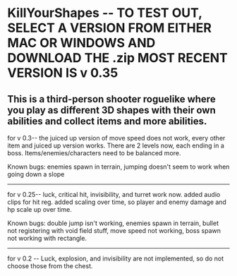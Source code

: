 # KillYourShapes -- TO TEST OUT, SELECT A VERSION FROM EITHER MAC OR WINDOWS AND DOWNLOAD THE .zip MOST RECENT VERSION IS v 0.35
This is a third-person shooter roguelike where you play as different 3D shapes with their own abilities and collect items and more abilities.
-------------------------------------------------------------------------------------------------------------
for v 0.3-- the juiced up version of move speed does not work, every other item and juiced up version works. There are 2 levels now, each ending in a boss. Items/enemies/characters need to be balanced more.

Known bugs: enemies spawn in terrain, jumping doesn't seem to work when going down a slope

-------------------------------------------------------------------------------------------------------------
for v 0.25-- luck, critical hit, invisibility, and turret work now. added audio clips for hit reg. added scaling over time, so player and enemy damage and hp scale up over time.

Known bugs: double jump isn't working, enemies spawn in terrain, bullet not registering with void field stuff, move speed not working, boss spawn not working with rectangle.


-------------------------------------------------------------------------------------------------------------
for v 0.2 -- Luck, explosion, and invisibility are not implemented, so do not choose those from the chest.
